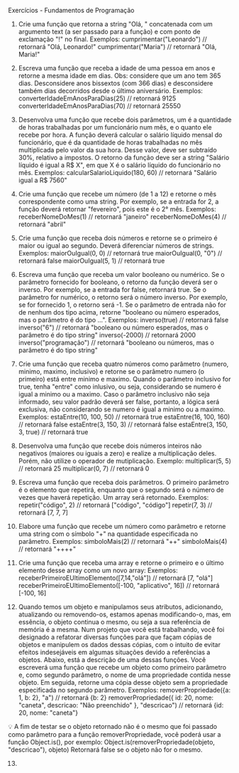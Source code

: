 Exercícios - Fundamentos de Programação

1) Crie uma função que retorna a string "Olá, " concatenada com um argumento text (a ser passado para a função) e com ponto de exclamação "!" no final.
Exemplos:
cumprimentar("Leonardo") // retornará "Olá, Leonardo!"
cumprimentar("Maria") // retornará "Olá, Maria!"

2) Escreva uma função que receba a idade de uma pessoa em anos e retorne a mesma idade em dias.
Obs: considere que um ano tem 365 dias. Desconsidere anos bissextos (com 366 dias) e desconsidere
também dias decorridos desde o último aniversário.
Exemplos:
converterIdadeEmAnosParaDias(25) // retornará 9125
converterIdadeEmAnosParaDias(70) // retornará 25550

3) Desenvolva uma função que recebe dois parâmetros, um é a quantidade de horas trabalhadas por um funcionário num mês, e o quanto ele recebe por hora. A função deverá calcular o salário líquido mensal do funcionário, que é da quantidade de horas trabalhadas no mês multiplicada pelo valor da sua hora. Desse valor, deve ser subtraído 30%, relativo a impostos.
O retorno da função deve ser a string "Salário líquido é igual a R$ X", em que X é o salário líquido do funcionário no mês.
Exemplos:
calcularSalarioLiquido(180, 60) // retornará "Salário igual a R$ 7560"

4) Crie uma função que recebe um número (de 1 a 12 e retorne o mês correspondente como uma string. Por
exemplo, se a entrada for 2, a função deverá retornar "fevereiro", pois este é o 2° mês.
Exemplos:
receberNomeDoMes(1) // retornará "janeiro"
receberNomeDoMes(4) // retornará "abril"

5) Crie uma função que receba dois números e retorne se o primeiro é maior ou igual ao segundo. Deverá diferenciar números de strings.
Exemplos:
maiorOuIgual(0, 0) // retornará true
maiorOuIgual(0, "0") // retornará false
maiorOuIgual(5, 1) // retornará true

6) Escreva uma função que receba um valor booleano ou numérico. Se o parâmetro fornecido for booleano, o
retorno da função deverá ser o inverso. Por exemplo, se a entrada for false, retornará true. Se o parâmetro for numérico, o retorno será o número inverso. Por exemplo, se for fornecido 1, o retorno será 1. Se o parâmetro de entrada não for de nenhum dos tipo acima, retorne "booleano ou número esperados, mas o parâmetro é do tipo ...".
Exemplos:
inverso(true) // retornará false
inverso("6") // retornará "booleano ou número esperados, mas o parâmetro é do tipo string"
inverso(-2000) // retornará 2000
inverso("programação") // retornará "booleano ou números, mas o parâmetro é do tipo string"

7) Crie uma função que receba quatro números como parâmetro (numero, minimo, maximo, inclusivo) e retorne se o parâmetro numero (o primeiro) está entre minimo e maximo. Quando o parâmetro inclusivo for true, tenha "entre" como inlusivo, ou seja, considerando se numero é igual a minimo ou a maximo. Caso o parâmetro inclusivo não seja informado, seu valor padrão deverá ser false, portanto, a lógica será exclusiva, não considerando se numero é igual a minimo ou a maximo.
Exemplos:
estaEntre(10, 100, 50) // retornará true
estaEntre(16, 100, 160) // retornará false
estaEntre(3, 150, 3) // retornará false
estaEntre(3, 150, 3, true) // retornará true

8) Desenvolva uma função que recebe dois números inteiros não negativos (maiores ou iguais a zero) e realize a multiplicação deles. Porém, não utilize o operador de mutiplicação.
Exemplo:
multiplicar(5, 5) // retornará 25
multiplicar(0, 7) // retornará 0

9) Escreva uma função que receba dois parâmetros. O primeiro parâmetro é o elemento que repetirá, enquanto que o segundo será o número de vezes que haverá repetição. Um array será retornado.
Exemplos:
repetir("código", 2) // retornará ["código", "código"]
repetir(7, 3) // retornará [7, 7, 7]

10) Elabore uma função que recebe um número como parâmetro e retorne uma string com o símbolo "+" na
quantidade especificada no parâmetro.
Exemplos:
simboloMais(2) // retornará "++"
simboloMais(4) // retornará "++++"

11) Crie uma função que receba uma array e retorne o primeiro e o último elemento desse array como um novo array:
Exemplos:
receberPrimeiroEUltimoElemento([7,14,"olá"]) // retornará [7, "olá"]
receberPrimeiroEUltimoElemento([-100, "aplicativo", 16]) // retornará [-100, 16]

12) Quando temos um objeto e manipulamos seus atributos, adicionando, atualizando ou removendo-os, estamos
apenas modificando-o, mas, em essência, o objeto continua o mesmo, ou seja a sua referência de memória é a
mesma.
Num projeto que você está trabalhando, você foi designado a refatorar diversas funções para que façam cópias
de objetos e manipulem os dados dessas cópias, com o intuito de evitar efeitos indesejáveis em algumas
situações devido a referências a objetos. Abaixo, está a descrição de uma dessas funções.
Você escreverá uma função que recebe um objeto como primeiro parâmetro e, como segundo parâmetro, o nome
de uma propriedade contida nesse objeto. Em seguida, retorne uma cópia desse objeto sem a propriedade
especificada no segundo parâmetro.
Exemplos:
removerPropriedade({a: 1, b: 2}, "a") // retornará {b: 2}
removerPropriedade({
id: 20,
nome: "caneta",
descricao: "Não preenchido"
}, "descricao") // retornará {id: 20, nome: "caneta"}

💡 A fim de testar se o objeto retornado não é o mesmo que foi passado como parâmetro para a função
removerPropriedade, você poderá usar a função Object.is(), por exemplo:
Object.is(removerPropriedade(objeto, "descricao"), objeto)
Retornará false se o objeto não for o mesmo.

13) 